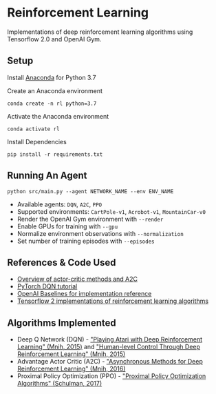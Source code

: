 # Reinforcement Learning

Implementations of deep reinforcement learning algorithms using Tensorflow 2.0 and OpenAI Gym.

## Setup

Install [Anaconda](https://www.anaconda.com/distribution) for Python 3.7

Create an Anaconda environment
 ```
 conda create -n rl python=3.7
 ```

Activate the Anaconda environment
```
conda activate rl
```

Install Dependencies
```
pip install -r requirements.txt
```

## Running An Agent

```
python src/main.py --agent NETWORK_NAME --env ENV_NAME
```

- Available agents: `DQN`, `A2C`, `PPO`
- Supported environments: `CartPole-v1`, `Acrobot-v1`, `MountainCar-v0`
- Render the OpenAI Gym environment with `--render`
- Enable GPUs for training with `--gpu`
- Normalize environment observations with `--normalization`
- Set number of training episodes with `--episodes`


## References & Code Used

- [Overview of actor-critic methods and A2C](https://towardsdatascience.com/understanding-actor-critic-methods-931b97b6df3f)
- [PyTorch DQN tutorial](https://pytorch.org/tutorials/intermediate/reinforcement_q_learning.html)
- [OpenAI Baselines for implementation reference](https://github.com/openai/baselines)
- [Tensorflow 2 implementations of reinforcement learning algorithms](https://github.com/marload/deep-rl-tf2)

## Algorithms Implemented

- Deep Q Network (DQN) - ["Playing Atari with Deep Reinforcement Learning" (Mnih, 2015)](https://www.cs.toronto.edu/~vmnih/docs/dqn.pdf) and ["Human-level Control Through Deep Reinforcement Learning" (Mnih, 2015)](https://www.nature.com/articles/nature14236)
- Advantage Actor Critic (A2C) - ["Asynchronous Methods for Deep Reinforcement Learning" (Mnih, 2016)](https://arxiv.org/abs/1602.01783)
- Proximal Policy Optimization (PPO) - ["Proximal Policy Optimization Algorithms" (Schulman, 2017)](https://arxiv.org/abs/1707.06347)
